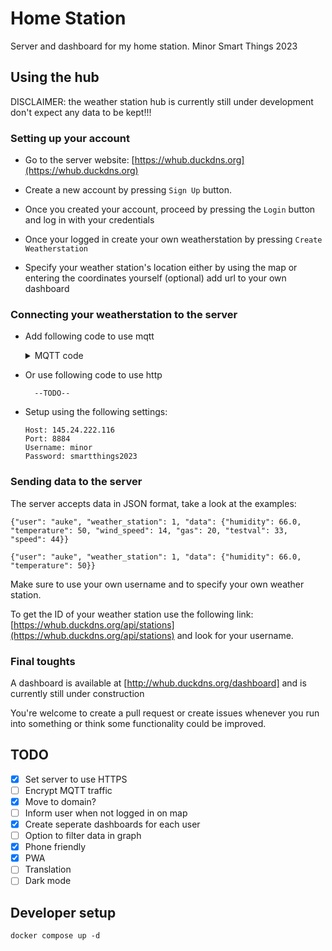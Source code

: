 # Home Station
Server and dashboard for my home station. Minor Smart Things 2023

## Using the hub

DISCLAIMER: the weather station hub is currently still under development don't expect any data to be kept!!!

### Setting up your account

* Go to the server website: [https://whub.duckdns.org](https://whub.duckdns.org)

* Create a new account by pressing `Sign Up` button.

* Once you created your account, proceed by pressing the `Login` button and log in with your credentials

* Once your logged in create your own weatherstation by pressing `Create Weatherstation`

* Specify your weather station's location either by using the map or entering the coordinates yourself (optional) add url to your own dashboard

### Connecting your weatherstation to the server

* Add following code to use mqtt
    <details>
    <summary>MQTT code</summary>

      #include <Arduino.h>
      #include <WiFi.h>
      #include <PubSubClient.h>


      const char* ssid = "Tesla IoT";
      const char* password = "fsL6HgjN";

      const char* mqtt_server = "145.24.222.116";
      const char* mqtt_user = "minor";
      const char* mqtt_pass = "smartthings2023";
      const char* mqtt_topic = "weather";

      WiFiClient wifi_client;
      PubSubClient client(wifi_client);

      void reconnect();

      bool mqttConnect(){
        client.setServer(mqtt_server, 8884);
        Serial.print("Connecting to MQTT broker");
        while(!client.connected()){
          if(client.connect("esp32", mqtt_user, mqtt_pass)){
            Serial.println("CONNECTED TO MQTT");
          }
          Serial.print(".");
        }
        Serial.println();
        return true;
      }

      void initWiFi(){
        WiFi.mode(WIFI_STA);
        WiFi.begin(ssid, password);
        Serial.print("Connecting to WiFi...");
        while(WiFi.status() != WL_CONNECTED){
          Serial.print(".");
          delay(500);
        }
        Serial.println(WiFi.localIP());
        mqttConnect();
      }


      void setup() {
        // put your setup code here, to run once:
        Serial.begin(115200);
        initWiFi();
        delay(500);
      }

      void loop() {
        // put your main code here, to run repeatedly:
        float temp = 24.0;
        float humid = 23;
        if(WiFi.status() == WL_CONNECTED){
          if(client.connected()){
            String data = "{\"user\":\"auke\", \"weather_station\": 2, \"data\": {\"temperature\":\""+ (String)temp+"\",\"humidity\":\""+ (String)humid+"\",\"wind_speed\":4.0 ,\"light_intensity\":40}}";
            if(!isnan(temp) && !isnan(humid)){
              Serial.print("Sent: ");
              Serial.println(data);
              const char* d = data.c_str();
              client.publish(mqtt_topic, d);
            }
          }else{
            mqttConnect();
          }
        }else{
          initWiFi();
        }
        client.loop();
        delay(1000);
      }

  </details>

* Or use following code to use http

        --TODO--

* Setup using the following settings:

    ```
    Host: 145.24.222.116
    Port: 8884
    Username: minor
    Password: smartthings2023
    ```


### Sending data to the server

The server accepts data in JSON format, take a look at the examples:

```
{"user": "auke", "weather_station": 1, "data": {"humidity": 66.0, "temperature": 50, "wind_speed": 14, "gas": 20, "testval": 33, "speed": 44}}

{"user": "auke", "weather_station": 1, "data": {"humidity": 66.0, "temperature": 50}}
```

Make sure to use your own username and to specify your own weather station.

To get the ID of your weather station use the following link: [https://whub.duckdns.org/api/stations](https://whub.duckdns.org/api/stations) and look for your username.


### Final toughts

A dashboard is available at [http://whub.duckdns.org/dashboard] and is currently still under construction

You're welcome to create a pull request or create issues whenever you run into something or think some functionality could be improved.


## TODO

- [x] Set server to use HTTPS
- [ ] Encrypt MQTT traffic
- [x] Move to domain?
- [ ] Inform user when not logged in on map
- [x] Create seperate dashboards for each user
- [ ] Option to filter data in graph
- [x] Phone friendly
- [x] PWA
- [ ] Translation
- [ ] Dark mode
## Developer setup

`docker compose up -d`
